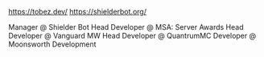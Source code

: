 https://tobez.dev/
https://shielderbot.org/

Manager @ Shielder Bot
Head Developer @ MSA: Server Awards
Head Developer @ Vanguard MW
Head Developer @ QuantrumMC
Developer @ Moonsworth Development
